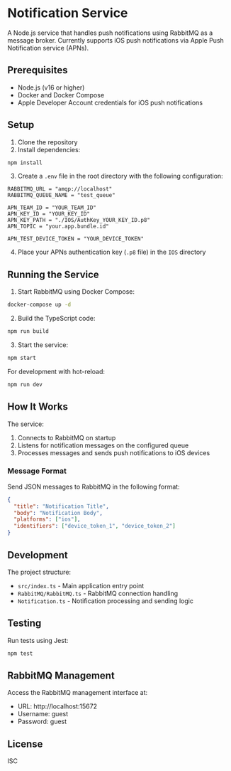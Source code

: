 # Notification Service

A Node.js service that handles push notifications using RabbitMQ as a message broker. Currently supports iOS push notifications via Apple Push Notification service (APNs).

## Prerequisites

- Node.js (v16 or higher)
- Docker and Docker Compose
- Apple Developer Account credentials for iOS push notifications

## Setup

1. Clone the repository
2. Install dependencies:
```sh
npm install
```

3. Create a `.env` file in the root directory with the following configuration:
```
RABBITMQ_URL = "amqp://localhost"
RABBITMQ_QUEUE_NAME = "test_queue"

APN_TEAM_ID = "YOUR_TEAM_ID"
APN_KEY_ID = "YOUR_KEY_ID"
APN_KEY_PATH = "./IOS/AuthKey_YOUR_KEY_ID.p8"
APN_TOPIC = "your.app.bundle.id"

APN_TEST_DEVICE_TOKEN = "YOUR_DEVICE_TOKEN"
```

4. Place your APNs authentication key (`.p8` file) in the `IOS` directory

## Running the Service

1. Start RabbitMQ using Docker Compose:
```sh
docker-compose up -d
```

2. Build the TypeScript code:
```sh
npm run build
```

3. Start the service:
```sh
npm start
```

For development with hot-reload:
```sh
npm run dev
```

## How It Works

The service:
1. Connects to RabbitMQ on startup
2. Listens for notification messages on the configured queue
3. Processes messages and sends push notifications to iOS devices

### Message Format

Send JSON messages to RabbitMQ in the following format:
```json
{
  "title": "Notification Title",
  "body": "Notification Body",
  "platforms": ["ios"],
  "identifiers": ["device_token_1", "device_token_2"]
}
```

## Development

The project structure:
- `src/index.ts` - Main application entry point
- `RabbitMQ/RabbitMQ.ts` - RabbitMQ connection handling
- `Notification.ts` - Notification processing and sending logic

## Testing

Run tests using Jest:
```sh
npm test
```

## RabbitMQ Management

Access the RabbitMQ management interface at:
- URL: http://localhost:15672
- Username: guest
- Password: guest

## License

ISC
